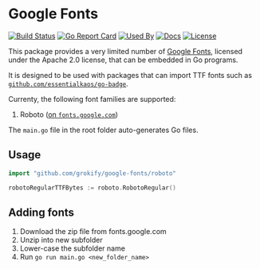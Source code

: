 # Google Fonts

[![Build Status][build-status-svg]][build-status-url]
[![Go Report Card][goreport-svg]][goreport-url]
[![Used By][used-by-svg]][used-by-url]
[![Docs][docs-godoc-svg]][docs-godoc-url]
[![License][license-svg]][license-url]

This package provides a very limited number of [Google Fonts](https://fonts.google.com/), licensed under the Apache 2.0 license, that can be embedded in Go programs.

It is designed to be used with packages that can import TTF fonts such as [`github.com/essentialkaos/go-badge`](https://github.com/essentialkaos/go-badge).

Currenty, the following font families are supported:

1. Roboto ([on `fonts.google.com`](https://fonts.google.com/specimen/Roboto))

The `main.go` file in the root folder auto-generates Go files.

## Usage

```go
import "github.com/grokify/google-fonts/roboto"

robotoRegularTTFBytes := roboto.RobotoRegular()
```

## Adding fonts

1. Download the zip file from fonts.google.com
2. Unzip into new subfolder
3. Lower-case the subfolder name
4. Run `go run main.go <new_folder_name>`

 [build-status-svg]: https://github.com/grokify/google-fonts/workflows/test/badge.svg
 [build-status-url]: https://github.com/grokify/google-fonts/actions/workflows/test.yaml
 [goreport-svg]: https://goreportcard.com/badge/github.com/grokify/google-fonts
 [goreport-url]: https://goreportcard.com/report/github.com/grokify/google-fonts
 [docs-godoc-svg]: https://pkg.go.dev/badge/github.com/grokify/google-fonts
 [docs-godoc-url]: https://pkg.go.dev/github.com/grokify/google-fonts
 [license-svg]: https://img.shields.io/badge/license-MIT-blue.svg
 [license-url]: https://github.com/grokify/google-fonts/blob/main/LICENSE.txt
 [used-by-svg]: https://sourcegraph.com/github.com/grokify/google-fonts/-/badge.svg
 [used-by-url]: https://sourcegraph.com/github.com/grokify/google-fonts?badge
 [loc-svg]: https://tokei.rs/b1/github/grokify/google-fonts
 [repo-url]: https://github.com/grokify/google-fonts
